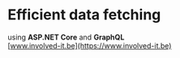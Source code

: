 # Efficient data fetching
using **ASP.NET Core** and **GraphQL**  
[www.involved-it.be](https://www.involved-it.be)
